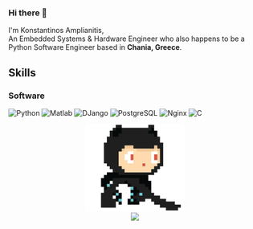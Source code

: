 ### Hi there 👋


I'm Konstantinos Amplianitis,  
An Embedded Systems & Hardware Engineer who also happens to be a Python Software Engineer based in <b>Chania, Greece</b>.


## Skills

### Software 
![Python](https://img.shields.io/static/v1?label=&message=Python&color=3776AB&style=for-the-badge&logo=Python&logoColor=white&maxAge=604800)
![Matlab](https://img.shields.io/static/v1?label=&message=Matlab&color=0076A8&style=for-the-badge&logo=Mathworks&logoColor=white&maxAge=604800)
![DJango](https://img.shields.io/static/v1?label=&message=DJango&color=092E20&style=for-the-badge&logo=Django&logoColor=white&maxAge=604800)
![PostgreSQL](https://img.shields.io/static/v1?label=&message=PostgreSQL&color=336791&style=for-the-badge&logo=postgresql&logoColor=white&maxAge=604800)
![Nginx](https://img.shields.io/static/v1?label=&message=Nginx&color=269539&style=for-the-badge&logo=Nginx&logoColor=white&maxAge=604800)
![C](https://img.shields.io/static/v1?label=&message=C&color=00599C&style=for-the-badge&logo=C%2b%2b&logoColor=white&maxAge=604800)

<!--
**kamplianitis/kamplianitis** is a ✨ _special_ ✨ repository because its `README.md` (this file) appears on your GitHub profile.

Here are some ideas to get you started:

- 🔭 Projects I have done!
- 🌱 I’m currently learning 
- 👯 I’m looking to collaborate on ...
- 🤔 I’m looking for help with 
- 💬 Ask me about ...
- 📫 How to reach me: ...
- 😄 Pronouns: ...
- ⚡ Fun fact: ...
- 🌱 I’m currently working on Deployment of hw-extended containers on a soft-core RISCV implementation
-->

<p align="center">
  <img src="https://github.com/0dayNinja/0dayNinja/blob/main/github.gif" width=200>
    <br>
  <img src="https://github-readme-stats.vercel.app/api/top-langs/?username=kamplianitis&&theme=dark&layout=compact">
  <br>

</p>
